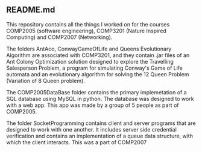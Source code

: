## README.md

This repository contains all the things I worked on for the courses COMP2005 (software engineering), COMP3201 (Nature Inspired Computing) 
and COMP2007 (Networking).

The folders AntAco, ConwayGameOfLife and Queens Evolutionary Algorithm are associated with COMP3201, and they contain .jar
files of an Ant Colony Optimization solution designed to explore the Travelling Salesperson Problem, a program for simulating
Conway's Game of Life automata and an evolutionary algorithm for solving the 12 Queen Problem (Variation of 8 Queen problem).

The COMP2005DataBase folder contains the primary implemetation of a SQL database using MySQL in python. The database was designed
to work with a web app. This app was made by a group of 5 people as part of COMP2005.

The folder SocketProgramming contains client and server programs that are designed to work with one another. It includes server side
credential verification and contains an implementation of a queue data structure, with which the client interacts. This was
a part of COMP2007
